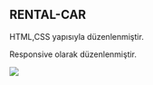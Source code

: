 ## RENTAL-CAR

HTML,CSS yapısıyla düzenlenmiştir.

Responsive olarak düzenlenmiştir.


<img src="screen.gif" />
